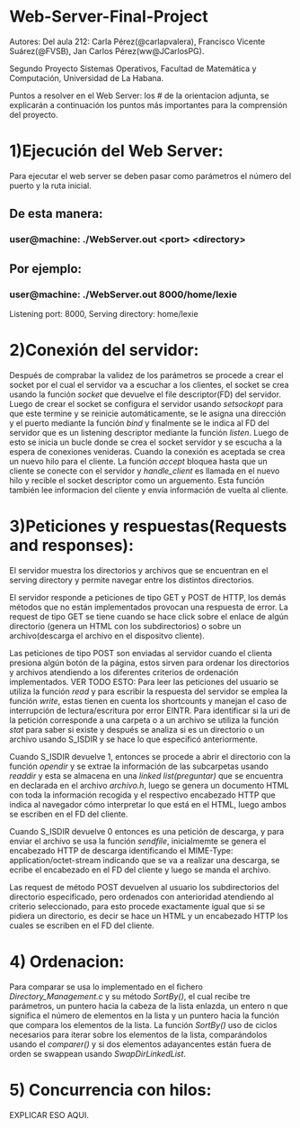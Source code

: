 # Web-Server-Final-Project
Autores: Del aula 212: Carla Pérez(@carlapvalera), Francisco Vicente Suárez(@FVSB), Jan Carlos Pérez(ww@JCarlosPG).

Segundo Proyecto Sistemas Operativos, Facultad de Matemática y Computación, Universidad de La Habana.

Puntos a resolver en el Web Server: los # de la orientacion adjunta, se explicarán a continuación los puntos más importantes para la comprensión del proyecto. 

# 1)Ejecución del Web Server:
Para ejecutar el web server se deben pasar como parámetros el número del puerto y la ruta inicial.
## De esta manera:
### user@machine: ./WebServer.out \<port> \<directory>
## Por ejemplo:
  ### user@machine: ./WebServer.out 8000/home/lexie
  Listening port: 8000, 
  Serving directory: home/lexie
# 2)Conexión del servidor:
Después de comprabar la validez de los parámetros se procede a crear el socket por el cual el servidor va a escuchar a los clientes, el socket se crea
usando la función *socket* que devuelve el file descriptor(FD) del servidor.
Luego de crear el socket se configura el servidor usando *setsockopt* para
que este termine y se reinicie automáticamente, se le asigna una dirección y el
puerto mediante la función *bind* y finalmente se le indica al FD del
servidor que es un listening descriptor mediante la función *listen*.
Luego de esto se inicia un bucle donde se crea el socket servidor y se escucha a la espera de conexiones venideras. Cuando la conexión es aceptada se crea un nuevo hilo para el cliente. La función _accept_ bloquea hasta que un cliente se conecte con el servidor y _handle_client_ es llamada en el nuevo hilo y recible el socket descriptor como un arguemento. Esta función también lee informacion del cliente y envía información de vuelta al cliente.
# 3)Peticiones y respuestas(Requests and responses):
El servidor muestra los directorios y archivos que se encuentran en el serving directory y permite navegar entre los distintos directorios.

El servidor responde a peticiones de tipo GET y POST de HTTP, los demás métodos que no están implementados provocan una respuesta
de error. La request de tipo GET se tiene cuando se hace click sobre el enlace de algún directorio
(genera un HTML con los subdirectorios) o sobre un archivo(descarga el archivo en el dispositvo cliente).

Las peticiones de tipo POST son enviadas al servidor cuando el clienta presiona algún botón de la página, estos sirven para ordenar los
directorios y archivos atendiendo a los diferentes criterios de ordenación implementados.
VER TODO ESTO:
Para leer las peticiones del usuario se utiliza la función _read_ y para escribir la respuesta del servidor se emplea la función _write_,
estas tienen en cuenta los shortcounts y manejan el caso de interrupción 
de lectura/escritura por error EINTR. Para identificar si la uri de la petición corresponde a una carpeta o a un archivo se utiliza
la función _stat_ para saber si existe y después se analiza si es un directorio o un archivo usando S_ISDIR y se hace lo que especificó anteriormente.

Cuando S_ISDIR devuelve 1, entonces se procede a abrir el directorio con la función _opendir_ y se extrae la información de las subcarpetas
usando _readdir_ y esta se almacena en una _linked list(preguntar)_ que se encuentra en declarada en el archivo _archivo.h_, luego se genera un
documento HTML con toda la información recogida y el respectivo encabezado HTTP que indica al navegador cómo interpretar lo que está en el
HTML, luego ambos se escriben en el FD del cliente.

Cuando S_ISDIR devuelve 0 entonces es una petición de descarga, y para enviar el archivo se usa la función _sendfile_, inicialmemte se genera
el encabezado HTTP de descarga identificando el MIME-Type: application/octet-stream indicando que se va a realizar una descarga, 
se ecribe el encabezado en el FD del cliente y luego se manda el archivo.

Las request de método POST devuelven al usuario los subdirectorios del directorio especificado, pero ordenados con 
anterioridad atendiendo al criterio seleccionado, para esto procede exactamente igual que si se pidiera un directorio,
es decir se hace un HTML y un encabezado HTTP los cuales se escriben en el FD del cliente.

# 4) Ordenacion:
Para comparar se usa lo implementado en el fichero _Directory_Management.c_ y su método _SortBy()_, el cual recibe tre parámetros, un puntero hacia la cabeza de la lista enlazda, un entero n que significa el número de elementos en la lista y un puntero hacia la función que compara los elementos de la lista. La función _SortBy()_ uso de ciclos necesarios para iterar sobre los elementos de la lista, comparándolos usando el _comparer()_ y si dos elementos adayancentes están fuera de orden se swappean usando _SwapDirLinkedList_.

# 5) Concurrencia con hilos:
EXPLICAR ESO AQUI.












